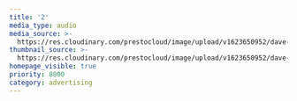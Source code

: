 ```yaml
---
title: '2'
media_type: audio
media_source: >-
  https://res.cloudinary.com/prestocloud/image/upload/v1623650952/dave-peach-web-netlify-cms/air-jordan-transparent.png
thumbnail_source: >-
  https://res.cloudinary.com/prestocloud/image/upload/v1623650952/dave-peach-web-netlify-cms/march_madness.png
homepage_visible: true
priority: 8000
category: advertising
---
```

